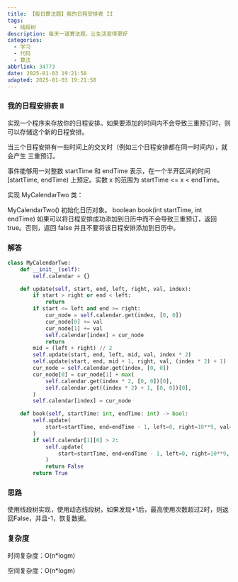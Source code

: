 ```yaml
---
title: 【每日算法题】我的日程安排表 II
tags:
  - 线段树
description: 每天一道算法题，让生活变得更好
categories:
  - 学习
  - 代码
  - 算法
abbrlink: 34773
date: 2025-01-03 19:21:58
udapted: 2025-01-03 19:21:58
---
```


### 我的日程安排表 II

实现一个程序来存放你的日程安排。如果要添加的时间内不会导致三重预订时，则可以存储这个新的日程安排。

当三个日程安排有一些时间上的交叉时（例如三个日程安排都在同一时间内），就会产生 三重预订。

事件能够用一对整数 startTime 和 endTime 表示，在一个半开区间的时间 [startTime, endTime) 上预定。实数 x 的范围为  startTime <= x < endTime。

实现 MyCalendarTwo 类：

MyCalendarTwo() 初始化日历对象。
boolean book(int startTime, int endTime) 如果可以将日程安排成功添加到日历中而不会导致三重预订，返回 true。否则，返回 false 并且不要将该日程安排添加到日历中。

### 解答

```python
class MyCalendarTwo:
    def __init__(self):
        self.calendar = {}

    def update(self, start, end, left, right, val, index):
        if start > right or end < left:
            return
        if start <= left and end >= right:
            cur_node = self.calendar.get(index, [0, 0])
            cur_node[0] += val
            cur_node[1] += val
            self.calendar[index] = cur_node
            return
        mid = (left + right) // 2
        self.update(start, end, left, mid, val, index * 2)
        self.update(start, end, mid + 1, right, val, (index * 2) + 1)
        cur_node = self.calendar.get(index, [0, 0])
        cur_node[0] = cur_node[1] + max(
            self.calendar.get(index * 2, [0, 0])[0],
            self.calendar.get((index * 2) + 1, [0, 0])[0],
        )
        self.calendar[index] = cur_node

    def book(self, startTime: int, endTime: int) -> bool:
        self.update(
            start=startTime, end=endTime - 1, left=0, right=10**9, val=1, index=1
        )
        if self.calendar[1][0] > 2:
            self.update(
                start=startTime, end=endTime - 1, left=0, right=10**9, val=-1, index=1
            )
            return False
        return True
```

### 思路

使用线段树实现，使用动态线段树，如果发现+1后，最高使用次数超过2时，则返回False，并且-1，恢复数据。

### 复杂度

时间复杂度：O(n*logm)

空间复杂度：O(n*logm)
